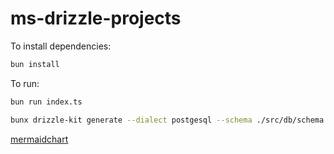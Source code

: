 # ms-drizzle-projects

To install dependencies:

```bash
bun install
```

To run:

```bash
bun run index.ts
```

```bash
bunx drizzle-kit generate --dialect postgesql --schema ./src/db/schema.ts
```

[mermaidchart](https://www.mermaidchart.com/app/projects/066a0780-8ebd-430a-8002-764800ee7f3c/diagrams/70f8971b-e732-4944-8406-3e89e84e86ca/version/v0.1/edit)
